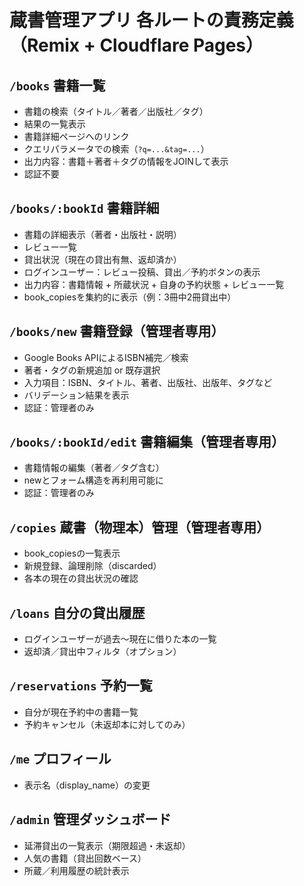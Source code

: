 # 蔵書管理アプリ 各ルートの責務定義（Remix + Cloudflare Pages）

## `/books` 書籍一覧
- 書籍の検索（タイトル／著者／出版社／タグ）
- 結果の一覧表示
- 書籍詳細ページへのリンク
- クエリパラメータでの検索（`?q=...&tag=...`）
- 出力内容：書籍＋著者＋タグの情報をJOINして表示
- 認証不要

## `/books/:bookId` 書籍詳細
- 書籍の詳細表示（著者・出版社・説明）
- レビュー一覧
- 貸出状況（現在の貸出有無、返却済か）
- ログインユーザー：レビュー投稿、貸出／予約ボタンの表示
- 出力内容：書籍情報 + 所蔵状況 + 自身の予約状態 + レビュー一覧
- book_copiesを集約的に表示（例：3冊中2冊貸出中）

## `/books/new` 書籍登録（管理者専用）
- Google Books APIによるISBN補完／検索
- 著者・タグの新規追加 or 既存選択
- 入力項目：ISBN、タイトル、著者、出版社、出版年、タグなど
- バリデーション結果を表示
- 認証：管理者のみ

## `/books/:bookId/edit` 書籍編集（管理者専用）
- 書籍情報の編集（著者／タグ含む）
- newとフォーム構造を再利用可能に
- 認証：管理者のみ

## `/copies` 蔵書（物理本）管理（管理者専用）
- book_copiesの一覧表示
- 新規登録、論理削除（discarded）
- 各本の現在の貸出状況の確認

## `/loans` 自分の貸出履歴
- ログインユーザーが過去〜現在に借りた本の一覧
- 返却済／貸出中フィルタ（オプション）

## `/reservations` 予約一覧
- 自分が現在予約中の書籍一覧
- 予約キャンセル（未返却本に対してのみ）

## `/me` プロフィール
- 表示名（display_name）の変更

## `/admin` 管理ダッシュボード
- 延滞貸出の一覧表示（期限超過・未返却）
- 人気の書籍（貸出回数ベース）
- 所蔵／利用履歴の統計表示

